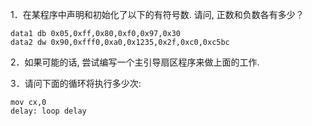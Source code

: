 1．在某程序中声明和初始化了以下的有符号数. 请问, 正数和负数各有多少？

```
data1 db 0x05,0xff,0x80,0xf0,0x97,0x30
data2 dw 0x90,0xfff0,0xa0,0x1235,0x2f,0xc0,0xc5bc
```

2．如果可能的话, 尝试编写一个主引导扇区程序来做上面的工作. 

3．请问下面的循环将执行多少次: 

```
mov cx,0
delay: loop delay
```